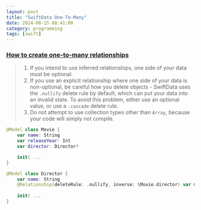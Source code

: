 ```yaml
---
layout: post
title: "SwiftData One-To-Many"
date: 2024-08-15 08:41:00
category: programming
tags: [swift]
---
```


### [How to create one-to-many relationships](https://www.hackingwithswift.com/quick-start/swiftdata/how-to-create-one-to-many-relationships)

> 1. If you intend to use inferred relationships, one side of your data must be optional.
> 2. If you use an explicit relationship where one side of your data is non-optional, be careful how you 
> delete objects - SwiftData uses the `.nullify` delete rule by default, which can put your data into 
> an invalid state.  To avoid this problem, either use an optional value, or use a `.cascade` delete rule.
> 3. Do not attempt to use collection types other than `Array`, because your code will simply not compile.

```swift
@Model class Movie {
	var name: String
	var releaseYear: Int  
	var director: Director?

	init( ...
}

@Model class Director {
	var name: String
	@Relationship(deleteRule: .nullify, inverse: \Movie.director) var movies: [Movie]
	
	init( ...
}
```

[jekyll]: http://jekyllrb.com
[jekyll-gh]: https://github.com/jekyll/jekyll
[jekyll-help]: https://github.com/jekyll/jekyll-help

